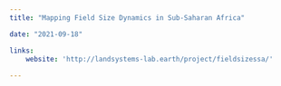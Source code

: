 ```yaml
---
title: "Mapping Field Size Dynamics in Sub-Saharan Africa"

date: "2021-09-18"

links:
    website: 'http://landsystems-lab.earth/project/fieldsizessa/'
  
---
```


